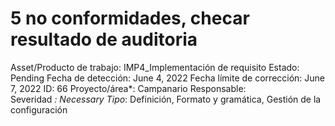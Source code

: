 # 5 no conformidades, checar resultado de auditoria

Asset/Producto de trabajo: IMP4_Implementación de requisito
Estado: Pending
Fecha de detección: June 4, 2022
Fecha límite de corrección: June 7, 2022
ID: 66
Proyecto/área*: Campanario
Responsable:  
Severidad *: Necessary
Tipo*: Definición, Formato y gramática, Gestión de la configuración